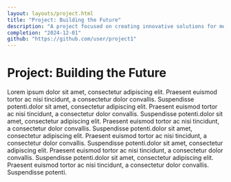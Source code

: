 ```yaml
---
layout: layouts/project.html
title: "Project: Building the Future"
description: "A project focused on creating innovative solutions for modern dolor sit amet, consectetur adipiscing elit. Praesent euismod tortor ac nisi tincidunt, a consectetur dolor convallis. Suspendisse potenti.problems."
completion: "2024-12-01"
github: "https://github.com/user/project1"
---
```


# Project: Building the Future

Lorem ipsum dolor sit amet, consectetur adipiscing elit. Praesent euismod tortor ac nisi tincidunt, a consectetur dolor convallis. Suspendisse potenti.dolor sit amet, consectetur adipiscing elit. Praesent euismod tortor ac nisi tincidunt, a consectetur dolor convallis. Suspendisse potenti.dolor sit amet, consectetur adipiscing elit. Praesent euismod tortor ac nisi tincidunt, a consectetur dolor convallis. Suspendisse potenti.dolor sit amet, consectetur adipiscing elit. Praesent euismod tortor ac nisi tincidunt, a consectetur dolor convallis. Suspendisse potenti.dolor sit amet, consectetur adipiscing elit. Praesent euismod tortor ac nisi tincidunt, a consectetur dolor convallis. Suspendisse potenti.dolor sit amet, consectetur adipiscing elit. Praesent euismod tortor ac nisi tincidunt, a consectetur dolor convallis. Suspendisse potenti.
